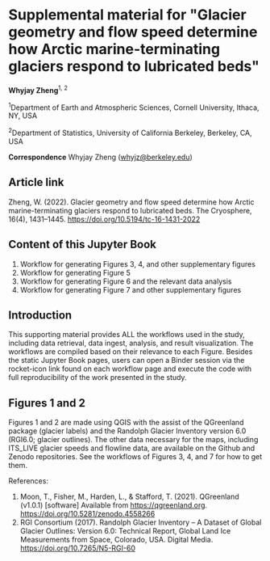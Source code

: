 # Supplemental material for "Glacier geometry and flow speed determine how Arctic marine-terminating glaciers respond to lubricated beds"

**Whyjay Zheng**<sup>1, 2</sup>

<sup>1</sup>Department of Earth and Atmospheric Sciences, Cornell University, Ithaca, NY, USA

<sup>2</sup>Department of Statistics, University of California Berkeley, Berkeley, CA, USA

**Correspondence** Whyjay Zheng (whyjz@berkeley.edu)

## Article link

Zheng, W. (2022). Glacier geometry and flow speed determine how Arctic marine-terminating glaciers respond to lubricated beds. The Cryosphere, 16(4), 1431–1445. https://doi.org/10.5194/tc-16-1431-2022

## Content of this Jupyter Book

1. Workflow for generating Figures 3, 4, and other supplementary figures
2. Workflow for generating Figure 5
3. Workflow for generating Figure 6 and the relevant data analysis
4. Workflow for generating Figure 7 and other supplementary figures

## Introduction

This supporting material provides ALL the workflows used in the study, including data retrieval, data ingest, analysis, and result visualization. The workflows are compiled based on their relevance to each Figure. Besides the static Jupyter Book pages, users can open a Binder session via the rocket-icon link found on each workflow page and execute the code with full reproducibility of the work presented in the study.

## Figures 1 and 2

Figures 1 and 2 are made using QGIS with the assist of the QGreenland package (glacier labels) and the Randolph Glacier Inventory version 6.0 (RGI6.0; glacier outlines). The other data necessary for the maps, including ITS_LIVE glacier speeds and flowline data, are available on the Github and Zenodo repositories. See the workflows of Figures 3, 4, and 7 for how to get them.

References:

1. Moon, T., Fisher, M., Harden, L., & Stafford, T. (2021). QGreenland (v1.0.1) [software] Available from https://qgreenland.org. https://doi.org/10.5281/zenodo.4558266
2. RGI Consortium (2017). Randolph Glacier Inventory – A Dataset of Global Glacier Outlines: Version 6.0: Technical Report, Global Land Ice Measurements from Space, Colorado, USA. Digital Media. https://doi.org/10.7265/N5-RGI-60